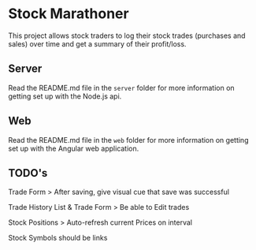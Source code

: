 # Stock Marathoner

This project allows stock traders to log their stock trades (purchases and sales) over time and get a summary of their profit/loss.

## Server

Read the README.md file in the `server` folder for more information on getting set up with the Node.js api.

## Web

Read the README.md file in the `web` folder for more information on getting set up with the Angular web application.

## TODO's

Trade Form > After saving, give visual cue that save was successful

Trade History List & Trade Form > Be able to Edit trades

Stock Positions > Auto-refresh current Prices on interval

Stock Symbols should be links
